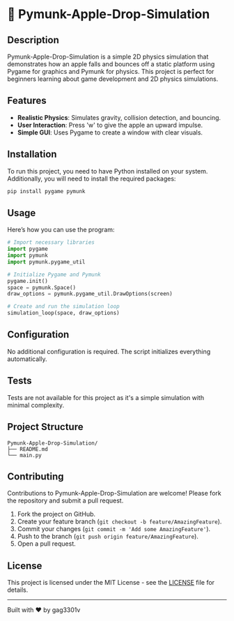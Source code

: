 # 🍎 Pymunk-Apple-Drop-Simulation

## Description

Pymunk-Apple-Drop-Simulation is a simple 2D physics simulation that demonstrates how an apple falls and bounces off a static platform using Pygame for graphics and Pymunk for physics. This project is perfect for beginners learning about game development and 2D physics simulations.

## Features
- **Realistic Physics**: Simulates gravity, collision detection, and bouncing.
- **User Interaction**: Press 'w' to give the apple an upward impulse.
- **Simple GUI**: Uses Pygame to create a window with clear visuals.

## Installation

To run this project, you need to have Python installed on your system. Additionally, you will need to install the required packages:

```bash
pip install pygame pymunk
```

## Usage

Here’s how you can use the program:

```python
# Import necessary libraries
import pygame
import pymunk
import pymunk.pygame_util

# Initialize Pygame and Pymunk
pygame.init()
space = pymunk.Space()
draw_options = pymunk.pygame_util.DrawOptions(screen)

# Create and run the simulation loop
simulation_loop(space, draw_options)
```

## Configuration

No additional configuration is required. The script initializes everything automatically.

## Tests

Tests are not available for this project as it's a simple simulation with minimal complexity.

## Project Structure

```plaintext
Pymunk-Apple-Drop-Simulation/
├── README.md
└── main.py
```

## Contributing

Contributions to Pymunk-Apple-Drop-Simulation are welcome! Please fork the repository and submit a pull request.

1. Fork the project on GitHub.
2. Create your feature branch (`git checkout -b feature/AmazingFeature`).
3. Commit your changes (`git commit -m 'Add some AmazingFeature'`).
4. Push to the branch (`git push origin feature/AmazingFeature`).
5. Open a pull request.

## License

This project is licensed under the MIT License - see the [LICENSE](LICENSE) file for details.

---

Built with ❤️ by gag3301v